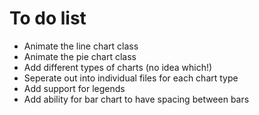 To do list
===========

* Animate the line chart class
* Animate the pie chart class
* Add different types of charts (no idea which!)
* Seperate out into individual files for each chart type
* Add support for legends
* Add ability for bar chart to have spacing between bars